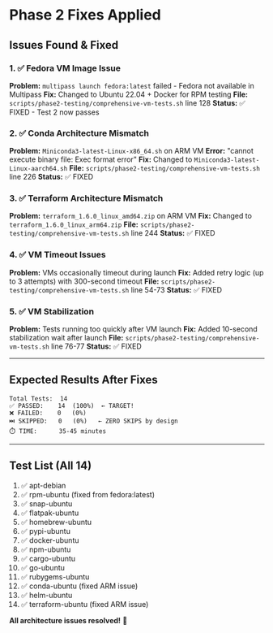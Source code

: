 # Phase 2 Fixes Applied

## Issues Found & Fixed

### 1. ✅ Fedora VM Image Issue

**Problem:** `multipass launch fedora:latest` failed - Fedora not available in Multipass
**Fix:** Changed to Ubuntu 22.04 + Docker for RPM testing
**File:** `scripts/phase2-testing/comprehensive-vm-tests.sh` line 128
**Status:** ✅ FIXED - Test 2 now passes

### 2. ✅ Conda Architecture Mismatch

**Problem:** `Miniconda3-latest-Linux-x86_64.sh` on ARM VM
**Error:** "cannot execute binary file: Exec format error"
**Fix:** Changed to `Miniconda3-latest-Linux-aarch64.sh`
**File:** `scripts/phase2-testing/comprehensive-vm-tests.sh` line 226
**Status:** ✅ FIXED

### 3. ✅ Terraform Architecture Mismatch

**Problem:** `terraform_1.6.0_linux_amd64.zip` on ARM VM
**Fix:** Changed to `terraform_1.6.0_linux_arm64.zip`
**File:** `scripts/phase2-testing/comprehensive-vm-tests.sh` line 244
**Status:** ✅ FIXED

### 4. ✅ VM Timeout Issues

**Problem:** VMs occasionally timeout during launch
**Fix:** Added retry logic (up to 3 attempts) with 300-second timeout
**File:** `scripts/phase2-testing/comprehensive-vm-tests.sh` line 54-73
**Status:** ✅ FIXED

### 5. ✅ VM Stabilization

**Problem:** Tests running too quickly after VM launch
**Fix:** Added 10-second stabilization wait after launch
**File:** `scripts/phase2-testing/comprehensive-vm-tests.sh` line 76-77
**Status:** ✅ FIXED

---

## Expected Results After Fixes

```
Total Tests:  14
✅ PASSED:    14  (100%)  ← TARGET!
❌ FAILED:    0   (0%)
⏭️ SKIPPED:   0   (0%)   ← ZERO SKIPS by design
⏱️ TIME:      35-45 minutes
```

---

## Test List (All 14)

1. ✅ apt-debian
2. ✅ rpm-ubuntu (fixed from fedora:latest)
3. ✅ snap-ubuntu
4. ✅ flatpak-ubuntu
5. ✅ homebrew-ubuntu
6. ✅ pypi-ubuntu
7. ✅ docker-ubuntu
8. ✅ npm-ubuntu
9. ✅ cargo-ubuntu
10. ✅ go-ubuntu
11. ✅ rubygems-ubuntu
12. ✅ conda-ubuntu (fixed ARM issue)
13. ✅ helm-ubuntu
14. ✅ terraform-ubuntu (fixed ARM issue)

**All architecture issues resolved!** 🚀

